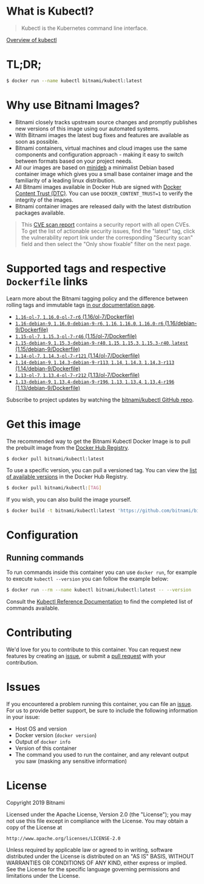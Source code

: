 
# What is Kubectl?

> Kubectl is the Kubernetes command line interface.

[Overview of kubectl](https://kubernetes.io/docs/reference/kubectl/overview/)

# TL;DR;

```bash
$ docker run --name kubectl bitnami/kubectl:latest
```

# Why use Bitnami Images?

* Bitnami closely tracks upstream source changes and promptly publishes new versions of this image using our automated systems.
* With Bitnami images the latest bug fixes and features are available as soon as possible.
* Bitnami containers, virtual machines and cloud images use the same components and configuration approach - making it easy to switch between formats based on your project needs.
* All our images are based on [minideb](https://github.com/bitnami/minideb) a minimalist Debian based container image which gives you a small base container image and the familiarity of a leading linux distribution.
* All Bitnami images available in Docker Hub are signed with [Docker Content Trust (DTC)](https://docs.docker.com/engine/security/trust/content_trust/). You can use `DOCKER_CONTENT_TRUST=1` to verify the integrity of the images.
* Bitnami container images are released daily with the latest distribution packages available.


> This [CVE scan report](https://quay.io/repository/bitnami/kubectl?tab=tags) contains a security report with all open CVEs. To get the list of actionable security issues, find the "latest" tag, click the vulnerability report link under the corresponding "Security scan" field and then select the "Only show fixable" filter on the next page.

# Supported tags and respective `Dockerfile` links

Learn more about the Bitnami tagging policy and the difference between rolling tags and immutable tags [in our documentation page](https://docs.bitnami.com/containers/how-to/understand-rolling-tags-containers/).


* [`1.16-ol-7`, `1.16.0-ol-7-r6` (1.16/ol-7/Dockerfile)](https://github.com/bitnami/bitnami-docker-kubectl/blob/1.16.0-ol-7-r6/1.16/ol-7/Dockerfile)
* [`1.16-debian-9`, `1.16.0-debian-9-r6`, `1.16`, `1.16.0`, `1.16.0-r6` (1.16/debian-9/Dockerfile)](https://github.com/bitnami/bitnami-docker-kubectl/blob/1.16.0-debian-9-r6/1.16/debian-9/Dockerfile)
* [`1.15-ol-7`, `1.15.3-ol-7-r46` (1.15/ol-7/Dockerfile)](https://github.com/bitnami/bitnami-docker-kubectl/blob/1.15.3-ol-7-r46/1.15/ol-7/Dockerfile)
* [`1.15-debian-9`, `1.15.3-debian-9-r40`, `1.15`, `1.15.3`, `1.15.3-r40`, `latest` (1.15/debian-9/Dockerfile)](https://github.com/bitnami/bitnami-docker-kubectl/blob/1.15.3-debian-9-r40/1.15/debian-9/Dockerfile)
* [`1.14-ol-7`, `1.14.3-ol-7-r121` (1.14/ol-7/Dockerfile)](https://github.com/bitnami/bitnami-docker-kubectl/blob/1.14.3-ol-7-r121/1.14/ol-7/Dockerfile)
* [`1.14-debian-9`, `1.14.3-debian-9-r113`, `1.14`, `1.14.3`, `1.14.3-r113` (1.14/debian-9/Dockerfile)](https://github.com/bitnami/bitnami-docker-kubectl/blob/1.14.3-debian-9-r113/1.14/debian-9/Dockerfile)
* [`1.13-ol-7`, `1.13.4-ol-7-r212` (1.13/ol-7/Dockerfile)](https://github.com/bitnami/bitnami-docker-kubectl/blob/1.13.4-ol-7-r212/1.13/ol-7/Dockerfile)
* [`1.13-debian-9`, `1.13.4-debian-9-r196`, `1.13`, `1.13.4`, `1.13.4-r196` (1.13/debian-9/Dockerfile)](https://github.com/bitnami/bitnami-docker-kubectl/blob/1.13.4-debian-9-r196/1.13/debian-9/Dockerfile)

Subscribe to project updates by watching the [bitnami/kubectl GitHub repo](https://github.com/bitnami/bitnami-docker-kubectl).

# Get this image

The recommended way to get the Bitnami Kubectl Docker Image is to pull the prebuilt image from the [Docker Hub Registry](https://hub.docker.com/r/bitnami/kubectl).

```bash
$ docker pull bitnami/kubectl:latest
```

To use a specific version, you can pull a versioned tag. You can view the [list of available versions](https://hub.docker.com/r/bitnami/kubectl/tags/) in the Docker Hub Registry.

```bash
$ docker pull bitnami/kubectl:[TAG]
```

If you wish, you can also build the image yourself.

```bash
$ docker build -t bitnami/kubectl:latest 'https://github.com/bitnami/bitnami-docker-kubectl.git#master:1.15/debian-9'
```

# Configuration

## Running commands

To run commands inside this container you can use `docker run`, for example to execute `kubectl --version` you can follow the example below:

```bash
$ docker run --rm --name kubectl bitnami/kubectl:latest -- --version
```

Consult the [Kubectl Reference Documentation](https://kubernetes.io/docs/reference/generated/kubectl/kubectl-commands) to find the completed list of commands available.

# Contributing

We'd love for you to contribute to this container. You can request new features by creating an [issue](https://github.com/bitnami/bitnami-docker-kubectl/issues), or submit a [pull request](https://github.com/bitnami/bitnami-docker-kubectl/pulls) with your contribution.

# Issues

If you encountered a problem running this container, you can file an [issue](https://github.com/bitnami/bitnami-docker-kubectl/issues). For us to provide better support, be sure to include the following information in your issue:

- Host OS and version
- Docker version (`docker version`)
- Output of `docker info`
- Version of this container
- The command you used to run the container, and any relevant output you saw (masking any sensitive information)

# License

Copyright 2019 Bitnami

Licensed under the Apache License, Version 2.0 (the "License");
you may not use this file except in compliance with the License.
You may obtain a copy of the License at

    http://www.apache.org/licenses/LICENSE-2.0

Unless required by applicable law or agreed to in writing, software
distributed under the License is distributed on an "AS IS" BASIS,
WITHOUT WARRANTIES OR CONDITIONS OF ANY KIND, either express or implied.
See the License for the specific language governing permissions and
limitations under the License.
